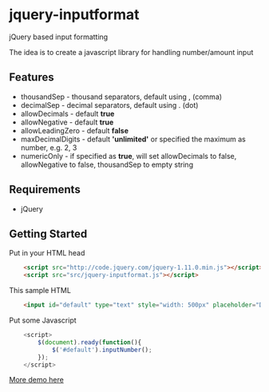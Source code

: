 jquery-inputformat
==================

jQuery based input formatting

The idea is to create a javascript library for handling number/amount input

Features
--------
* thousandSep - thousand separators, default using , (comma)
* decimalSep - decimal separators, default using . (dot)
* allowDecimals - default **true**
* allowNegative - default **true**
* allowLeadingZero - default **false**
* maxDecimalDigits - default **'unlimited'** or specified the maximum as number, e.g. 2, 3
* numericOnly - if specified as **true**, will set allowDecimals to false, allowNegative to false, thousandSep to empty string

Requirements
------------

* jQuery


Getting Started
---------------

Put in your HTML head
```html
	<script src="http://code.jquery.com/jquery-1.11.0.min.js"></script>
	<script src="src/jquery-inputformat.js"></script>
```
This sample HTML
```html
	<input id="default" type="text" style="width: 500px" placeholder="Default" />	
```
Put some Javascript
```javascript
	<script>
		$(document).ready(function(){
			$('#default').inputNumber();
		});
	</script>
```

[More demo here](http://www.solusiteknologi.co.id/projects/jquery-inputformat)
